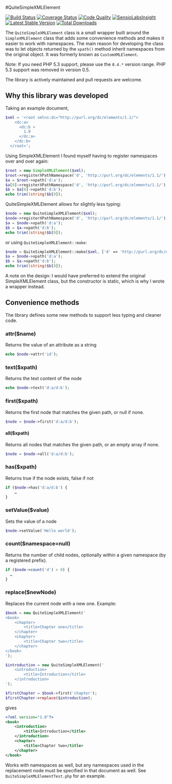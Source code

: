 #QuiteSimpleXMLElement

[![Build Status](http://img.shields.io/travis/danmichaelo/quitesimplexmlelement.svg?style=flat-square)](https://travis-ci.org/danmichaelo/quitesimplexmlelement)
[![Coverage Status](http://img.shields.io/coveralls/danmichaelo/quitesimplexmlelement.svg?style=flat-square)](https://coveralls.io/r/danmichaelo/quitesimplexmlelement?branch=master)
[![Code Quality](http://img.shields.io/scrutinizer/g/danmichaelo/quitesimplexmlelement/master.svg?style=flat-square)](https://scrutinizer-ci.com/g/danmichaelo/quitesimplexmlelement/?branch=master)
[![SensioLabsInsight](https://insight.sensiolabs.com/projects/2654313d-e4ea-48dd-90c0-c13863d10c3a/big.png)](https://insight.sensiolabs.com/projects/2654313d-e4ea-48dd-90c0-c13863d10c3a)
[![Latest Stable Version](http://img.shields.io/packagist/v/danmichaelo/quitesimplexmlelement.svg?style=flat-square)](https://packagist.org/packages/danmichaelo/quitesimplexmlelement)
[![Total Downloads](http://img.shields.io/packagist/dt/danmichaelo/quitesimplexmlelement.svg?style=flat-square)](https://packagist.org/packages/danmichaelo/quitesimplexmlelement)

The `QuiteSimpleXMLElement` class is a small wrapper built around the `SimpleXMLElement` class that adds some convenience methods and makes it easier to work with namespaces. The main reason for developing the class was to let objects returned by the `xpath()` method inherit namespaces from the original object. It was formerly known as `CustomXMLElement`. 

Note: If you need PHP 5.3 support, please use the `0.4.*` version range. PHP 5.3 support was removed in version 0.5.

The library is actively maintained and pull requests are welcome.

## Why this library was developed

Taking an example document,

```php
$xml = '<root xmlns:dc="http://purl.org/dc/elements/1.1/">
    <dc:a>
      <dc:b >
        1.9
      </dc:a>
    </dc:b>
  </root>';
```

Using SimpleXMLElement I found myself having to register namespaces over and over again:

```php
$root = new SimpleXMLElement($xml);
$root->registerXPathNamespace('d', 'http://purl.org/dc/elements/1.1/');
$a = $root->xpath('d:a');
$a[0]->registerXPathNamespace('d', 'http://purl.org/dc/elements/1.1/');
$b = $a[0]->xpath('d:b');
echo trim((string)$b[0]);
```

QuiteSimpleXMLElement allows for slightly less typing:

```php
$node = new QuiteSimpleXMLElement($xml);
$node->registerXPathNamespace('d', 'http://purl.org/dc/elements/1.1/');
$a = $node->xpath('d:a');
$b = $a->xpath('d:b');
echo trim((string)$b[0]);
```

or using `QuiteSimpleXMLElement::make`:

```php
$node = QuiteSimpleXMLElement::make($xml, ['d' => 'http://purl.org/dc/elements/1.1/']);
$a = $node->xpath('d:a');
$b = $a->xpath('d:b');
echo trim((string)$b[0]);
```

A note on the design: I would have preferred to extend the original SimpleXMLElement class, but the constructor is static, which is why I wrote a wrapper instead.

## Convenience methods

The library defines some new methods to support less typing and cleaner code.

### attr($name)

Returns the value of an attribute as a string

```php
echo $node->attr('id');
```

### text($xpath)

Returns the text content of the node

```php
echo $node->text('d:a/d:b');
```

### first($xpath)

Returns the first node that matches the given path, or null if none.

```php
$node = $node->first('d:a/d:b');
```

#### all($xpath)

Returns all nodes that matches the given path, or an empty array if none.

```php
$node = $node->all('d:a/d:b');
```

### has($xpath)

Returns true if the node exists, false if not

```php
if ($node->has('d:a/d:b') {
	…
}
```

### setValue($value)

Sets the value of a node

```php
$node->setValue('Hello world');
```

### count($namespace=null)

Returns the number of child nodes, optionally within a given namespace (by a registered prefix).

```php
if ($node->count('d') > 0) {
  …
}
```

### replace($newNode)

Replaces the current node with a new one. Example:

```php
$book = new QuiteSimpleXMLElement('
<book>
	<chapter>
		<title>Chapter one</title>
	</chapter>
	<chapter>
		<title>Chapter two</title>
	</chapter>
</book>
');

$introduction = new QuiteSimpleXMLElement('
	<introduction>
		<title>Introduction</title>
	</introduction>
');

$firstChapter = $book->first('chapter');
$firstChapter->replace($introduction);
```

gives

```xml
<?xml version="1.0"?>
<book>
    <introduction>
        <title>Introduction</title>
    </introduction>
    <chapter>
        <title>Chapter two</title>
    </chapter>
</book>
```

Works with namespaces as well, but any namespaces used in the replacement node
must be specified in that document as well. See `QuiteSimpleXMLElementTest.php`
for an example.
